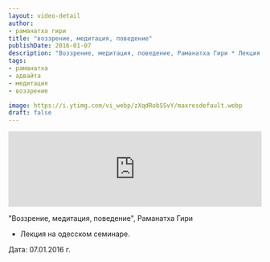 ```yaml
---
layout: video-detail
author:
- раманатха гири
title: "воззрение, медитация, поведение"
publishDate: 2016-01-07
description: "Воззрение, медитация, поведение, Раманатха Гири * Лекция на одесском семинаре.   Дата  07.01.2016 г."
tags: 
- раманатха
- адвайта
- медитация
- воззрение

image: https://i.ytimg.com/vi_webp/zXqdRobSSvY/maxresdefault.webp
draft: false
---
```


<iframe width="100%" src="https://www.youtube.com/embed/zXqdRobSSvY" frameborder="0" allowfullscreen=""></iframe> 

 "Воззрение, медитация, поведение", Раманатха Гири

* Лекция на одесском семинаре.

  
 Дата: 07.01.2016 г.

  

 
